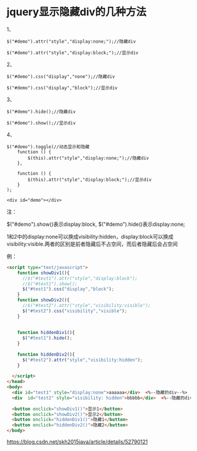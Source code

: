 # jquery显示隐藏div的几种方法



1、

```
$("#demo").attr("style","display:none;");//隐藏div

$("#demo").attr("style","display:block;");//显示div
```

2、

```
$("#demo").css("display","none");//隐藏div

$("#demo").css("display","block");//显示div
```

3、

```
$("#demo").hide();//隐藏div

$("#demo").show();//显示div
```

4、

```
$("#demo").toggle(//动态显示和隐藏
    function () {
        $(this).attr("style","display:none;");//隐藏div
    },

    function () {
        $(this).attr("style","display:block;");//显示div
    }
);

<div id="demo"></div>
```



注：

$("#demo").show()表示display:block, 
$("#demo").hide()表示display:none; 

1和2中的display:none可以换成visibility:hidden，display:block可以换成visibility:visible.两者的区别是前者隐藏后不占空间，而后者隐藏后会占空间

 

例：

```html
<script type="text/javascript">
    function showDiv1(){
      //$("#test1").attr("style","display:block");
      //$("#test1").show();  
      $("#test1").css("display","block");
    }
    function showDiv2(){
      //$("#test2").attr("style","visibility:visible");
      $("#test2").css("visibility","visible");
    }
 
 
    function hiddenDiv1(){
      $("#test1").hide();
    }
 
    function hiddenDiv2(){
      $("#test2").attr("style","visibility:hidden");
    }
 
  </script>
</head>
<body>
  <div id="test1" style="display:none">aaaaaa</div>  <%--隐藏的div--%>
  <div  id="test2" style="visibility: hidden">bbbbb</div>  <%--隐藏的div--%>
 
  <button onclick="showDiv1()">显示1</button>
  <button onclick="showDiv2()">显示2</button>
  <button onclick="hiddenDiv1()">隐藏1</button>
  <button onclick="hiddenDiv2()">隐藏2</button>
</body>

```





https://blog.csdn.net/skh2015java/article/details/52790121